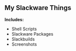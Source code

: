 ## My Slackware Things

__Includes:__

*  Shell Scripts
*  Slackware Packages
*  Slackbuilds
*  Screenshots
